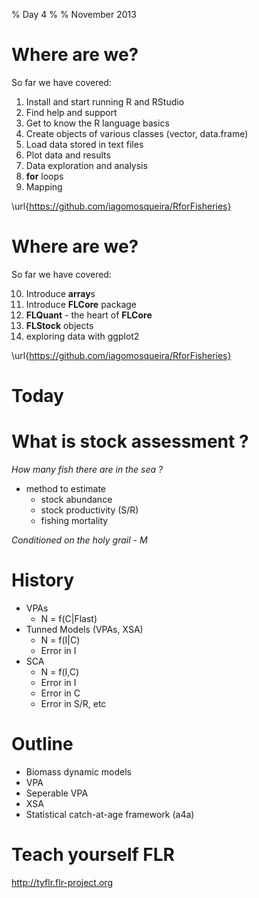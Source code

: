 % Day 4
%
% November 2013

# Where are we?

So far we have covered:

1. Install and start running R and RStudio
2. Find help and support
3. Get to know the R language basics
4. Create objects of various classes (vector, data.frame)
5. Load data stored in text files
6. Plot data and results
7. Data exploration and analysis
8. **for** loops
9. Mapping

\url{https://github.com/iagomosqueira/RforFisheries}

# Where are we?

So far we have covered:

10. Introduce **array**s
11. Introduce **FLCore** package
12. **FLQuant** - the heart of **FLCore**
13. **FLStock** objects
14. exploring data with ggplot2

\url{https://github.com/iagomosqueira/RforFisheries}

# Today




# What is stock assessment ?

*How many fish there are in the sea ?*

* method to estimate 
  * stock abundance
  * stock productivity (S/R)
  * fishing mortality
  
*Conditioned on the holy grail - M*

# History

* VPAs
    * N = f(C|Flast)
* Tunned Models (VPAs, XSA)
    * N = f(I|C)
    * Error in I
* SCA
    * N = f(I,C)
    * Error in I
    * Error in C
    * Error in S/R, etc

# Outline

* Biomass dynamic models
* VPA
* Seperable VPA
* XSA
* Statistical catch-at-age framework (a4a)

# Teach yourself FLR

http://tyflr.flr-project.org


